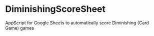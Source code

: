 # DiminishingScoreSheet
AppScript for Google Sheets to automatically score Diminishing (Card Game) games
